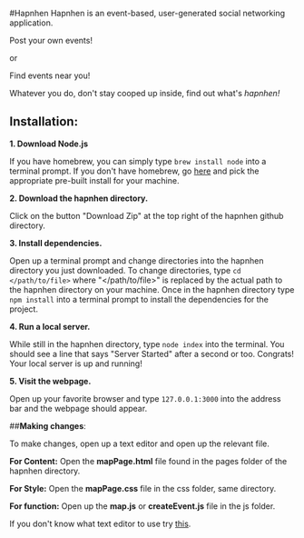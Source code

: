 #Hapnhen
Hapnhen is an event-based, user-generated social networking application.

  Post your own events!
  
  or
  
  Find events near you!
  
Whatever you do, don't stay cooped up inside, find out what's *hapnhen!*

## **Installation**:

**1. Download Node.js**

If you have homebrew, you can simply type `brew install node` into a terminal prompt.
If you don't have homebrew, go [here](https://nodejs.org/en/download/) and pick the appropriate pre-built install for your machine.

**2. Download the hapnhen directory.**

Click on the button "Download Zip" at the top right of the hapnhen github directory.

**3. Install dependencies.**

Open up a terminal prompt and change directories into the hapnhen directory you just downloaded.
To change directories, type `cd </path/to/file>` where "\</path/to/file\>" is replaced by the actual path to the hapnhen directory on your machine.
Once in the hapnhen directory type `npm install` into a terminal prompt to install the dependencies for the project.

**4. Run a local server.**

While still in the hapnhen directory, type `node index` into the terminal.
You should see a line that says "Server Started" after a second or too.
Congrats! Your local server is up and running!

**5. Visit the webpage.**

Open up your favorite browser and type `127.0.0.1:3000` into the address bar and the webpage should appear.

##**Making changes**:

To make changes, open up a text editor and open up the relevant file.

  **For Content:** Open the **mapPage.html** file found in the pages folder of the hapnhen directory.
  
  **For Style:** Open the **mapPage.css** file in the css folder, same directory.
  
  **For function:** Open up the **map.js** or **createEvent.js** file in the js folder.

If you don't know what text editor to use try [this](http://www.sublimetext.com/2).
